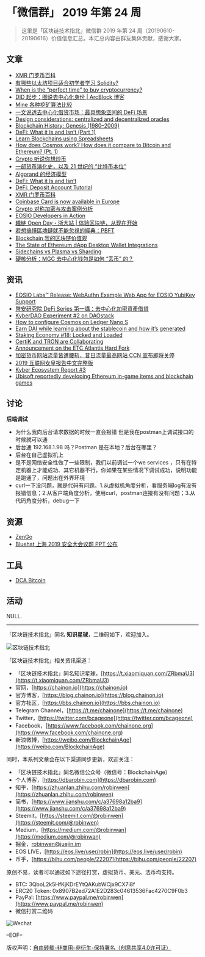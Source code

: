 # 「微信群」 2019 年第 24 周

> 这里是「区块链技术指北」微信群 2019 年第 24 周（20190610-20190616）价值信息汇总。本汇总内容由群友集体贡献，感谢大家。

## 文章

* [XMR 门罗币百科](https://bbs.chainon.io/d/3667)
* [有哪些以太坊项目适合初学者学习 Solidity?](https://bbs.chainon.io/d/3669)
* [When is the “perfect time” to buy cryptocurrency?](https://bbs.chainon.io/d/3670)
* [DID 起步：图说去中心化身份 | ArcBlock 博客](https://bbs.chainon.io/d/3672)
* [Mine 各种挖矿算法比较](https://bbs.chainon.io/d/3673)
* [一文说透去中心化借贷市场：最具想象空间的 DeFi 场景](https://bbs.chainon.io/d/3674)
* [Design considerations: centralized and decentralized oracles](https://bbs.chainon.io/d/3675)
* [Blockchain History: Genesis (1980–2009)](https://bbs.chainon.io/d/3676)
* [DeFi: What it Is and Isn’t (Part 1)](https://bbs.chainon.io/d/3677)
* [Learn Blockchains using Spreadsheets](https://bbs.chainon.io/d/3683)
* [How does Cosmos work? How does it compare to Bitcoin and Ethereum? (Pt. 1)](https://bbs.chainon.io/d/3684)
* [Crypto 听说你想炒币](https://bbs.chainon.io/d/3685)
* [一部货币演化史，以及 21 世纪的 “比特币本位”](https://bbs.chainon.io/d/3686)
* [Algorand 的经济模型](https://bbs.chainon.io/d/3687)
* [DeFi: What it Is and Isn’t](https://bbs.chainon.io/d/3689)
* [DeFi: Deposit Account Tutorial](https://bbs.chainon.io/d/3690)
* [XMR 门罗币百科](https://bbs.chainon.io/d/3692)
* [Coinbase Card is now available in Europe](https://bbs.chainon.io/d/3693)
* [Crypto 对称加密与攻击案例分析](https://bbs.chainon.io/d/3695)
* [EOSIO Developers in Action](https://bbs.chainon.io/d/3697)
* [趣链 Open Day・浙大站 | 体验区块链，从现在开始](https://bbs.chainon.io/d/3699)
* [若想搞懂區塊鏈就不能忽視的經典：PBFT](https://bbs.chainon.io/d/3700)
* [Blockchain 我的区块链价值观](https://bbs.chainon.io/d/3701)
* [The State of Ethereum dApp Desktop Wallet Integrations](https://bbs.chainon.io/d/3703)
* [Sidechains vs Plasma vs Sharding](https://bbs.chainon.io/d/3704)
* [硬核分析：MGC 去中心化钱包是如何 “丢币” 的？](https://bbs.chainon.io/d/3707)

## 资讯

* [EOSIO Labs™ Release: WebAuthn Example Web App for EOSIO YubiKey Support](https://bbs.chainon.io/d/3666)
* [幣安研究院 DeFi Series 第一講：去中心化加密資產借貸](https://bbs.chainon.io/d/3668)
* [KyberDAO Experiment #2 on DAOstack](https://bbs.chainon.io/d/3678)
* [How to configure Cosmos on Ledger Nano S](https://bbs.chainon.io/d/3679)
* [Earn DAI while learning about the stablecoin and how it’s generated](https://bbs.chainon.io/d/3680)
* [Staking Economy #18: Locked and Loaded](https://bbs.chainon.io/d/3681)
* [CertiK and TRON are Collaborating](https://bbs.chainon.io/d/3688)
* [Announcement on the ETC Atlantis Hard Fork](https://bbs.chainon.io/d/3691)
* [加密货币网站流量皆遭腰斩，昔日流量最高网站 CCN 宣布即将关停](https://bbs.chainon.io/d/3694)
* [2019 互联网女皇报告中文完整版](https://bbs.chainon.io/d/3696)
* [Kyber Ecosystem Report #3](https://bbs.chainon.io/d/3698)
* [Ubisoft reportedly developing Ethereum in-game items and blockchain games](https://bbs.chainon.io/d/3702)

## 讨论

**后端调试**

* 为什么我向后台请求数据的时候一直会报错  但是我在postman上调试接口的时候就可以通
* 后台通 192.168.1.98 吗？Postman 是在本地？后台在哪里？
* 后台在自己虚拟机上
* 是不是网络安全性做了一些限制，我们以前调试一个we services ，只有在特定机器上才能成功、其它机器不行，你如果在某些情况下调试成功，说明功能是跑通了，问题出在外界环境
* curl一下没问题，就是代码有问题。1.从虚拟机角度分析，看服务端log有没有报错信息；2.从客户端角度分析，使用curl，postman连接有没有问题；3.从代码角度分析，debug一下

## 资源

* [ZenGo](https://bbs.chainon.io/d/3682)
* [Bluehat 上海 2019 安全大会议题 PPT 公布](https://bbs.chainon.io/d/3705)

## 工具

* [DCA Bitcoin](https://bbs.chainon.io/d/3706)

## 活动

NULL.

***

「区块链技术指北」同名 **知识星球**，二维码如下，欢迎加入。

![区块链技术指北](https://cdn.dbarobin.com/3YzonTR.png)

「区块链技术指北」相关资讯渠道：

* 「区块链技术指北」同名知识星球，[https://t.xiaomiquan.com/ZRbmaU3](https://t.xiaomiquan.com/ZRbmaU3)
* 官网，[https://chainon.io](https://chainon.io)
* 官方博客，[https://blog.chainon.io](https://blog.chainon.io)
* 官方社区，[https://bbs.chainon.io](https://bbs.chainon.io)
* Telegram Channel，[https://t.me/chainone](https://t.me/chainone)
* Twitter，[https://twitter.com/bcageone](https://twitter.com/bcageone)
* Facebook，[https://www.facebook.com/chainone.org](https://www.facebook.com/chainone.org)
* 新浪微博，[https://weibo.com/BlockchainAge](https://weibo.com/BlockchainAge)

同时，本系列文章会在以下渠道同步更新，欢迎关注：

* 「区块链技术指北」同名微信公众号（微信号：BlockchainAge）
* 个人博客，[https://dbarobin.com](https://dbarobin.com)
* 知乎，[https://zhuanlan.zhihu.com/robinwen](https://zhuanlan.zhihu.com/robinwen)
* 简书，[https://www.jianshu.com/c/a37698a12ba9](https://www.jianshu.com/c/a37698a12ba9)
* Steemit，[https://steemit.com/@robinwen](https://steemit.com/@robinwen)
* Medium，[https://medium.com/@robinwan](https://medium.com/@robinwan)
* 掘金，[robinwen@juejin.im](https://juejin.im/user/5673ccae60b2260ee435f89a/posts)
* EOS LIVE，[https://eos.live/user/robin](https://eos.live/user/robin)
* 币乎，[https://bihu.com/people/22207](https://bihu.com/people/22207)

原创不易，读者可以通过如下途径打赏，虚拟货币、美元、法币均支持。

* BTC: 3QboL2k5HfKjKDrEYtQAKubWCjx9CX7i8f
* ERC20 Token: 0x8907B2ed72A1E2D283c04613536Fac4270C9F0b3
* PayPal: [https://www.paypal.me/robinwen](https://www.paypal.me/robinwen)
* 微信打赏二维码

![Wechat](https://cdn.dbarobin.com/SzoNl5b.jpg)

–EOF–

版权声明：[自由转载-非商用-非衍生-保持署名（创意共享4.0许可证）](http://creativecommons.org/licenses/by-nc-nd/4.0/deed.zh)